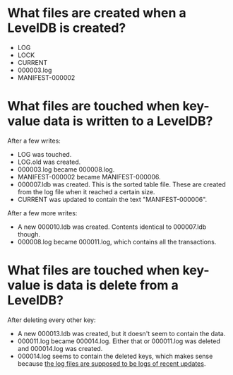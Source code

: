 # What files are created when a LevelDB is created?

- LOG
- LOCK
- CURRENT
- 000003.log
- MANIFEST-000002

# What files are touched when key-value data is written to a LevelDB?

After a few writes:
- LOG was touched.
- LOG.old was created.
- 000003.log became 000008.log.
- MANIFEST-000002 became MANIFEST-000006.
- 000007.ldb was created.  This is the sorted table file.  These are created from the log file when it reached a certain size.
- CURRENT was updated to contain the text "MANIFEST-000006".

After a few more writes:
- A new 000010.ldb was created.  Contents identical to 000007.ldb though.
- 000008.log became 000011.log, which contains all the transactions.

# What files are touched when key-value is data is delete from a LevelDB?
After deleting every other key:
- A new 000013.ldb was created, but it doesn't seem to contain the data.
- 000011.log became 000014.log.  Either that or 000011.log was deleted and 000014.log was created.
- 000014.log seems to contain the deleted keys, which makes sense because [the log files are supposed to be logs of recent updates](https://github.com/google/leveldb/blob/main/doc/impl.md#log-files).
